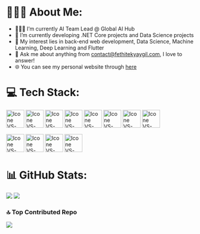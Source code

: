 # 👨🏽‍💻 About Me:

- 👨🏽‍💻  I’m currently AI Team Lead @ Global AI Hub
- 🌱 I’m currently developing .NET Core projects and Data Science projects
- 🤔 My interest lies in back-end web development, Data Science, Machine Learning, Deep Learning and Flutter
- 💬 Ask me about anything from [contact@fethitekyaygil.com](mailto:contact@fethitekyaygil.com), I love to answer!
- 🌐 You can see my personal website through [here](https://www.fethitekyaygil.com)


# 💻 Tech Stack:

  [<img height="48px" width="48px" alt="Icone VS-Code" src="https://skillicons.dev/icons?i=react"/>](https://react.dev/)
  [<img height="48px" width="48px" alt="Icone VS-Code" src="https://skillicons.dev/icons?i=next"/>](https://nextjs.org/)
  [<img height="48px" width="48px" alt="Icone VS-Code" src="https://skillicons.dev/icons?i=js"/>](https://developer.mozilla.org/en-US/docs/Web/JavaScript)
  [<img height="48px" width="48px" alt="Icone VS-Code" src="https://skillicons.dev/icons?i=ts"/>](https://www.typescriptlang.org/)
  [<img height="48px" width="48px" alt="Icone VS-Code" src="https://skillicons.dev/icons?i=jquery"/>](https://jquery.com/)
  [<img height="48px" width="48px" alt="Icone VS-Code" src="https://skillicons.dev/icons?i=php"/>](https://www.php.net/)
  [<img height="48px" width="48px" alt="Icone VS-Code" src="https://skillicons.dev/icons?i=c#"/>](https://dotnet.microsoft.com/es-es/)
  [<img height="48px" width="48px" alt="Icone VS-Code" src="https://skillicons.dev/icons?i=net"/>](https://dotnet.microsoft.com/es-es/)
  

  [<img height="48px" width="48px" alt="Icone VS-Code" src="https://skillicons.dev/icons?i=tailwind"/>](https://tailwindcss.com/)
  [<img height="48px" width="48px" alt="Icone VS-Code" src="https://skillicons.dev/icons?i=sass"/>](https://sass-lang.com/)
  [<img height="48px" width="48px" alt="Icone VS-Code" src="https://skillicons.dev/icons?i=mysql"/>](https://www.mysql.com/)
  [<img height="48px" width="48px" alt="Icone VS-Code" src="https://skillicons.dev/icons?i=mongodb"/>](https://www.mysql.com/)
  

# 📊 GitHub Stats:

![](https://github-readme-streak-stats.herokuapp.com/?user=VatanAgnihotri&theme=dark&hide_border=false)
![](https://github-readme-stats.vercel.app/api/top-langs/?username=VatanAgnihotri&theme=dark&hide_border=false&include_all_commits=false&count_private=false&layout=compact)


### 🔝 Top Contributed Repo
![](https://github-contributor-stats.vercel.app/api?username=J-CamiloG&limit=5&theme=tokyonight&combine_all_yearly_contributions=true)


